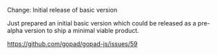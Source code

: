 Change: Initial release of basic version

Just prepared an initial basic version which could be released as a pre-alpha
version to ship a minimal viable product.

https://github.com/gopad/gopad-js/issues/59
